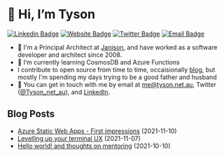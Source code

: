 # 👋 Hi, I’m Tyson

[![Linkedin Badge](https://img.shields.io/badge/-tysonrbenson-blue?style=flat&logo=Linkedin&logoColor=white&link=https://www.linkedin.com/in/tysonrbenson/)](https://www.linkedin.com/in/tysonrbenson/)
[![Website Badge](https://img.shields.io/badge/-tyson.net.au-6AAB02?style=flat&logo=Google-Chrome&logoColor=white&link=https://www.tyson.net.au)](https://www.tyson.net.au)
[![Twitter Badge](https://img.shields.io/badge/-@Tyson_net_au-1ca0f1?style=flat&labelColor=1ca0f1&logo=twitter&logoColor=white&link=https://twitter.com/_jesslim)](https://twitter.com/Tyson_net_au)
[![Email Badge](https://img.shields.io/badge/-me@tyson.net.au-c14438?style=flat&logo=Minutemailer&logoColor=white&link=mailto:jessicalim813@gmail.com)](mailto:jessicalim813@gmail.com)


- 👀 I'm a Principal Architect at [Janison](https://www.janison.com/), and have worked as a software developer and architect since 2008.
- 🌱 I’m currently learning CosmosDB and Azure Functions
- I contribute to open source from time to time, occaisionally [blog](https://www.tyson.net.au/blog), but mostly I'm spending my days trying to be a good father and husband
- 💬 You can get in touch with me by email at [me@tyson.net.au](mailto:me@tyson.net.au), Twitter ([@Tyson_net_au](https://twitter.com/Tyson_net_au)), and [LinkedIn](https://www.linkedin.com/in/tysonrbenson/).

## Blog Posts

- [Azure Static Web Apps - First impressions](https://www.tyson.net.au/blog/azure-swa-first-impressions/) (2021-11-10)
- [Levelling up your terminal UX](https://www.tyson.net.au/blog/terminal-ux/) (2021-11-07)
- [Hello world! and thoughts on mentoring](https://www.tyson.net.au/blog/hello-world/) (2021-10-10)
